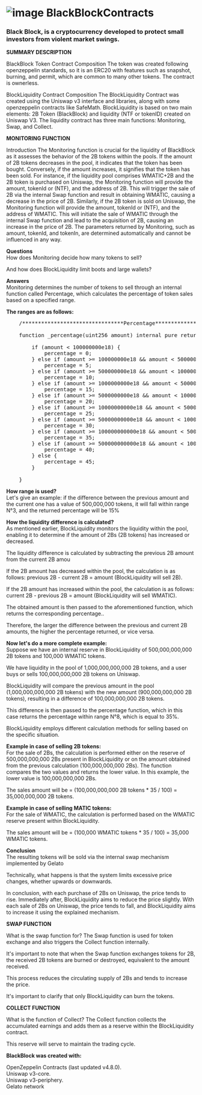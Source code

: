 # ![image](https://github.com/BlackBlockOfficial/BlackBlockContract/assets/136055194/8b0c8ba7-77df-4e62-94b9-0eda252da786) BlackBlockContracts
<h3>Black Block, is a cryptocurrency developed to protect small investors from violent market swings.</h3>

<strong>SUMMARY DESCRIPTION</strong>

BlackBlock Token Contract Composition
The token was created following openzeppelin standards, so it is an ERC20 with features such as snapshot, burning, and permit, which are common to many other tokens. The contract is ownerless.

BlockLiquidity Contract Composition
The BlockLiquidity Contract was created using the Uniswap v3 interface and libraries, along with some openzeppelin contracts like SafeMath. BlockLiquidity is based on two main elements: 2B Token (BlackBlock) and liquidity (NTF or tokenID) created on Uniswap V3. The liquidity contract has three main functions: Monitoring, Swap, and Collect.

<strong>MONITORING FUNCTION</strong>

Introduction
The Monitoring function is crucial for the liquidity of BlackBlock as it assesses the behavior of the 2B tokens within the pools. If the amount of 2B tokens decreases in the pool, it indicates that the token has been bought. Conversely, if the amount increases, it signifies that the token has been sold. For instance, if the liquidity pool comprises WMATIC+2B and the 2B token is purchased on Uniswap, the Monitoring function will provide the amount, tokenId or (NTF), and the address of 2B. This will trigger the sale of 2B via the internal Swap function and result in obtaining WMATIC, causing a decrease in the price of 2B. Similarly, if the 2B token is sold on Uniswap, the Monitoring function will provide the amount, tokenId or (NTF), and the address of WMATIC. This will initiate the sale of WMATIC through the internal Swap function and lead to the acquisition of 2B, causing an increase in the price of 2B. The parameters returned by Monitoring, such as amount, tokenId, and tokenIn, are determined automatically and cannot be influenced in any way.

<strong>Questions</strong><br>
How does Monitoring decide how many tokens to sell?

And how does BlockLiquidity limit boots and large wallets?

<strong>Answers</strong><br>
Monitoring determines the number of tokens to sell through an internal function called Percentage, which calculates the percentage of token sales based on a specified range.

<strong>The ranges are as follows:</strong>
<pre>
    /********************************Percentage*********************************/

    function _percentage(uint256 amount) internal pure returns(uint8 percentage) {

        if (amount < 100000000e18) {
            percentage = 0;
        } else if (amount >= 100000000e18 && amount < 500000000e18) {
            percentage = 5;
        } else if (amount >= 500000000e18 && amount < 1000000000e18) {
            percentage = 10;
        } else if (amount >= 1000000000e18 && amount < 5000000000e18) {
            percentage = 15;
        } else if (amount >= 5000000000e18 && amount < 10000000000e18) {
            percentage = 20;
        } else if (amount >= 10000000000e18 && amount < 50000000000e18) {
            percentage = 25;
        } else if (amount >= 50000000000e18 && amount < 100000000000e18) {
            percentage = 30;
        } else if (amount >= 100000000000e18 && amount < 500000000000e18) {
            percentage = 35;
        } else if (amount >= 500000000000e18 && amount < 1000000000000e18) {
            percentage = 40;
        } else {
            percentage = 45;
        }

    }
</pre>

<strong>How range is used?</strong><br>
Let's give an example: if the difference between the previous amount and the current one has a value of 500,000,000 tokens, it will fall within range N°3, and the returned percentage will be 15%

<strong>How the liquidity difference is calculated?</strong><br>
As mentioned earlier, BlockLiquidity monitors the liquidity within the pool, enabling it to determine if the amount of 2Bs (2B tokens) has increased or decreased.

The liquidity difference is calculated by subtracting the previous 2B amount from the current 2B amou

If the 2B amount has decreased within the pool, the calculation is as follows: previous 2B - current 2B = amount (BlockLiquidity will sell 2B).

If the 2B amount has increased within the pool, the calculation is as follows: current 2B - previous 2B = amount (BlockLiquidity will sell WMATIC).

The obtained amount is then passed to the aforementioned function, which returns the corresponding percentage..

Therefore, the larger the difference between the previous and current 2B amounts, the higher the percentage returned, or vice versa.

<strong>Now let's do a more complete example:</strong><br>
Suppose we have an internal reserve in BlockLiquidity of 500,000,000,000 2B tokens and 100,000 WMATIC tokens.

We have liquidity in the pool of 1,000,000,000,000 2B tokens, and a user buys or sells 100,000,000,000 2B tokens on Uniswap.

BlockLiquidity will compare the previous amount in the pool (1,000,000,000,000 2B tokens) with the new amount (900,000,000,000 2B tokens), resulting in a difference of 100,000,000,000 2B tokens.

This difference is then passed to the percentage function, which in this case returns the percentage within range N°8, which is equal to 35%.

BlockLiquidity employs different calculation methods for selling based on the specific situation.

<strong>Example in case of selling 2B tokens:</strong><br>
For the sale of 2Bs, the calculation is performed either on the reserve of 500,000,000,000 2Bs present in BlockLiquidity or on the amount obtained from the previous calculation (100,000,000,000 2Bs). The function compares the two values and returns the lower value. In this example, the lower value is 100,000,000,000 2Bs.

The sales amount will be = (100,000,000,000 2B tokens * 35 / 100) = 35,000,000,000 2B tokens.

<strong>Example in case of selling MATIC tokens:</strong><br>
For the sale of WMATIC, the calculation is performed based on the WMATIC reserve present within BlockLiquidity.

The sales amount will be = (100,000 WMATIC tokens * 35 / 100) = 35,000 WMATIC tokens.

<strong>Conclusion</strong><br>
The resulting tokens will be sold via the internal swap mechanism implemented by Gelato

Technically, what happens is that the system limits excessive price changes, whether upwards or downwards.

In conclusion, with each purchase of 2Bs on Uniswap, the price tends to rise. Immediately after, BlockLiquidity aims to reduce the price slightly. With each sale of 2Bs on Uniswap, the price tends to fall, and BlockLiquidity aims to increase it using the explained mechanism.

<strong>SWAP FUNCTION</strong>

What is the swap function for?
The Swap function is used for token exchange and also triggers the Collect function internally.

It's important to note that when the Swap function exchanges tokens for 2B, the received 2B tokens are burned or destroyed, equivalent to the amount received.

This process reduces the circulating supply of 2Bs and tends to increase the price.

It's important to clarify that only BlockLiquidity can burn the tokens.

<strong>COLLECT FUNCTION</strong>

What is the function of Collect?
The Collect function collects the accumulated earnings and adds them as a reserve within the BlockLiquidity contract.

This reserve will serve to maintain the trading cycle.

<strong>BlackBlock was created with:</strong>

OpenZeppelin Contracts (last updated v4.8.0).
<br>
Uniswap v3-core.
<br>
Uniswap v3-periphery.
<br>
Gelato network

